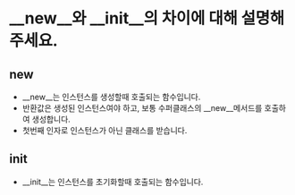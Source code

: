 # __new__와 __init__의 차이에 대해 설명해주세요.

## __new__
- __new__는 인스턴스를 생성할때 호출되는 함수입니다.
- 반환값은 생성된 인스턴스여야 하고, 보통 수퍼클래스의 __new__메서드를 호출하여 생성합니다.
- 첫번째 인자로 인스턴스가 아닌 클래스를 받습니다.

## __init__
- __init__는 인스턴스를 초기화할때 호출되는 함수입니다.